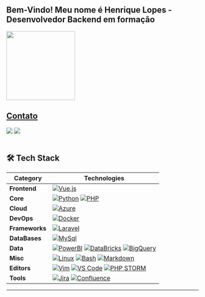 
## Bem-Vindo! Meu nome é Henrique Lopes - Desenvolvedor Backend em formação
<div align="display: inline_block">
  <a href="https://github.com/ohenriquelopes">
  <img height="180em" src="https://github-readme-stats.vercel.app/api/top-langs/?username=ohenriquelopes&layout=compact&langs_count=7&theme=radical"/>
</div>

<div> 
  <h2>Contato</h2>
  <a href = "mailto:hlopessantos52@gmail.com"><img src="https://img.shields.io/static/v1?label=&message=Gmail&color=D82424&logo=gmail&logoColor=FFFFFF" target="_blank"></a>
  <a href="https://www.linkedin.com/in/o-henrique-lopes/" target="_blank"><img src="https://img.shields.io/static/v1?label=&message=Linkedin&color=246AD8&logo=gmail&logoColor=FFFFFF" target="_blank"></a>

</div>

[//]: # (**Testing** | [![Selenium]&#40;https://img.shields.io/static/v1?label=&message=Selenium&color=43B02A&logo=selenium&logoColor=FFFFFF&#41;]&#40;https://www.selenium.dev/&#41;)

<br>
<summary><h2>🛠️ Tech Stack</h2></summary>
  <p>

| **Category** | **Technologies** |
| - | - |
**Frontend** | [![Vue.js](https://img.shields.io/static/v1?label=&message=Vue.js&color=4FC08D&logo=vuedotjs&logoColor=FFFFFF)](https://vuejs.org/) 
**Core** | [![Python](https://img.shields.io/static/v1?label=&message=Python&color=3C78A9&logo=python&logoColor=FFFFFF)](https://www.python.org/) [![PHP](https://img.shields.io/static/v1?label=&message=PHP&color=777BB4&logo=php&logoColor=FFFFFF)](https://www.php.net/)
**Cloud** | [![Azure](https://img.shields.io/static/v1?label=&message=AWS&color=FF3E00&logo=amazon-aws&logoColor=FFFFFF)](https://aws.amazon.com/) 
**DevOps** | [![Docker](https://img.shields.io/static/v1?label=&message=Docker&color=2496ED&logo=docker&logoColor=FFFFFF)](https://docker.com/)
**Frameworks** | [![Laravel](https://img.shields.io/static/v1?label=&message=Laravel&color=E01515&logo=laravel&logoColor=FFFFFF)](https://laravel.com/)
**DataBases** | [![MySql](https://img.shields.io/static/v1?label=&message=MySql&color=2E7DDE&logo=MySql&logoColor=FFFFFF)](https://www.mysql.com/)
**Data** | [![PowerBI](https://img.shields.io/static/v1?label=&message=PowerBI&color=FFC100&logo=PowerBI&logoColor=FFFFFF)](https://powerbi.microsoft.com/pt-br/) [![DataBricks](https://img.shields.io/static/v1?label=&message=DataBricks&color=EE1010&logo=DataBricks&logoColor=FFFFFF)](https://www.databricks.com/) [![BigQuery](https://img.shields.io/static/v1?label=&message=BigQuery&color=2496ED&logo=googlecloud&logoColor=FFFFFF)](https://cloud.google.com/bigquery?hl=pt-br)
**Misc** | [![Linux](https://img.shields.io/static/v1?label=&message=Linux&color=FFFFFF&logo=linux&logoColor=000000)](https://www.linux.org/) [![Bash](https://img.shields.io/static/v1?label=&message=Bash&color=B7BAC3&logo=gnubash&logoColor=000000)](https://www.gnu.org/software/bash/) [![Markdown](https://img.shields.io/static/v1?label=&message=Markdown&color=000000&logo=markdown&logoColor=FFFFFF)](https://en.wikipedia.org/wiki/Markdown)
**Editors** | [![Vim](https://img.shields.io/static/v1?label=&message=Vim&color=019733&logo=vim&logoColor=FFFFFF)](https://www.vim.org/) [![VS Code](https://img.shields.io/static/v1?label=&message=VS%20Code&color=9013FE&logo=visualstudiocode&logoColor=FFFFFF)](https://code.visualstudio.com/) [![PHP STORM](https://img.shields.io/static/v1?label=&message=PHPStorm&color=3866e8&logo=phpstorm&logoColor=FFFFFF)](https://www.jetbrains.com/pt-br/phpstorm/)
**Tools** | [![Jira](https://img.shields.io/static/v1?label=&message=Jira&color=0052CC&logo=Jira&logoColor=FFFFFF)](https://www.atlassian.com/br/software/jira) [![Confluence](https://img.shields.io/static/v1?label=&message=Confluence&color=0052CC&logo=Confluence&logoColor=FFFFFF)](https://www.atlassian.com/br/software/confluence)
----      

</p>
<br>
